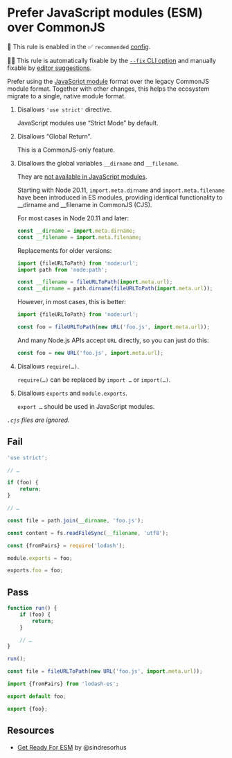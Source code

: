 # Prefer JavaScript modules (ESM) over CommonJS

💼 This rule is enabled in the ✅ `recommended` [config](https://github.com/sindresorhus/eslint-plugin-unicorn#preset-configs).

🔧💡 This rule is automatically fixable by the [`--fix` CLI option](https://eslint.org/docs/latest/user-guide/command-line-interface#--fix) and manually fixable by [editor suggestions](https://eslint.org/docs/developer-guide/working-with-rules#providing-suggestions).

<!-- end auto-generated rule header -->
<!-- Do not manually modify this header. Run: `npm run fix:eslint-docs` -->

Prefer using the [JavaScript module](https://developer.mozilla.org/en-US/docs/Web/JavaScript/Guide/Modules) format over the legacy CommonJS module format. Together with other changes, this helps the ecosystem migrate to a single, native module format.

1. Disallows `'use strict'` directive.

	JavaScript modules use “Strict Mode” by default.

1. Disallows “Global Return”.

	This is a CommonJS-only feature.

1. Disallows the global variables `__dirname` and `__filename`.

	They are [not available in JavaScript modules](https://nodejs.org/api/esm.html#esm_no_filename_or_dirname).

	Starting with Node 20.11, `import.meta.dirname` and `import.meta.filename` have been introduced in ES modules, providing identical functionality to __dirname and __filename in CommonJS (CJS).

	For most cases in Node 20.11 and later:

	```js
	const __dirname = import.meta.dirname;
	const __filename = import.meta.filename;
	```

	Replacements for older versions:

	```js
	import {fileURLToPath} from 'node:url';
	import path from 'node:path';

	const __filename = fileURLToPath(import.meta.url);
	const __dirname = path.dirname(fileURLToPath(import.meta.url));
	```

	However, in most cases, this is better:

	```js
	import {fileURLToPath} from 'node:url';

	const foo = fileURLToPath(new URL('foo.js', import.meta.url));
	```

	And many Node.js APIs accept `URL` directly, so you can just do this:

	```js
	const foo = new URL('foo.js', import.meta.url);
	```

1. Disallows `require(…)`.

	`require(…)` can be replaced by `import …` or `import(…)`.

1. Disallows `exports` and `module.exports`.

	`export …` should be used in JavaScript modules.

*`.cjs` files are ignored.*

## Fail

```js
'use strict';

// …
```

```js
if (foo) {
	return;
}

// …
```

```js
const file = path.join(__dirname, 'foo.js');
```

```js
const content = fs.readFileSync(__filename, 'utf8');
```

```js
const {fromPairs} = require('lodash');
```

```js
module.exports = foo;
```

```js
exports.foo = foo;
```

## Pass

```js
function run() {
	if (foo) {
		return;
	}

	// …
}

run();
```

```js
const file = fileURLToPath(new URL('foo.js', import.meta.url));
```

```js
import {fromPairs} from 'lodash-es';
```

```js
export default foo;
```

```js
export {foo};
```

## Resources

- [Get Ready For ESM](https://gist.github.com/sindresorhus/a39789f98801d908bbc7ff3ecc99d99c) by @sindresorhus
